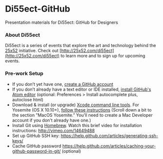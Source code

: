 # Di55ect-GitHub

Presentation materials for Di55ect: GitHub for Designers

### About Di55ect
Di55ect is a series of events that explore the art and technology behind the [25x52](http://25x52.com) initiative. Check out [http://25x52.com/di55ect](http://25x52.com/di55ect) to learn more and to sign up for upcoming events.

### Pre-work Setup
* If you don’t yet have one, [create a GitHub account](https://github.com)
* If you don’t already have a text editor or IDE installed, [install GitHub's Atom editor](https://atom.io) (optional: Preferences > Install autocomplete plus, autoclose html)
* Download & install (or upgrade) [Xcode command line tools](https://developer.apple.com/downloads/index.action). For Yosemite (OS X 10.10+), [follow these instructions](http://railsapps.github.io/xcode-command-line-tools.html) (Scroll down a bit to the section "MacOS Yosemite.” You'll need to create a Mac Developer account if you don't already have one.)
* Install Git using [Homebrew](http://brew.sh). Watch this brief video for installation instructions: http://vimeo.com/14649488
* Set up GitHub SSH key: https://help.github.com/articles/generating-ssh-keys/
* Cache GitHub password https://help.github.com/articles/caching-your-github-password-in-git/ (optional)
